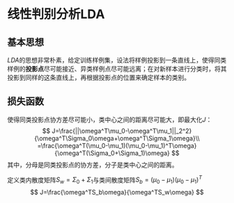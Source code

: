 # 线性判别分析LDA

## 基本思想

$LDA$的思想非常朴素，给定训练样例集，设法将样例投影到一条直线上，使得同类样例的**投影点**尽可能接近、异类样例点尽可能远离；在对新样本进行分类时，将其投影到同样的这条直线上，再根据投影点的位置来确定样本的类别。

## 损失函数

使得同类投影点协方差尽可能小，类中心之间的距离尽可能大，即最大化$J$：
$$
J=\frac{||\omega^T\mu_0-\omega^T\mu_1||_2^2}{\omega^T\Sigma_0\omega+\omega^T\Sigma_1\omega}\\
=\frac{\omega^T(\mu_0-\mu_1)(\mu_0-\mu_1)^T\omega}{\omega^T(\Sigma_0+\Sigma_1)\omega}
$$
其中，分母是同类投影点的协方差，分子是类中心之间的距离。

定义类内散度矩阵$S_w=\Sigma_0+\Sigma_1$与类间散度矩阵$S_b=(\mu_0-\mu_1)(\mu_0-\mu_1)^T$
$$
J=\frac{\omega^TS_b\omega}{\omega^TS_w\omega}
$$
